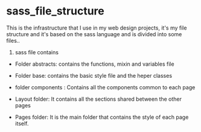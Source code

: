 # sass_file_structure

This is the infrastructure that I use in my web design projects, it's my file structure and it's based on the sass language and is divided into some files..
1) sass file contains
+ Folder abstracts: contains the functions, mixin and variables file

+ Folder base: contains the basic style file and the heper classes

+ folder components : Contains all the components common to each page

+ Layout folder: It contains all the sections shared between the other pages

+ Pages folder: It is the main folder that contains the style of each page itself.
